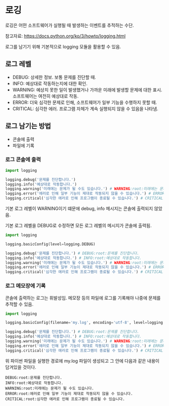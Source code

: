 # 로깅

로깅은 어떤 소프트웨어가 실행될 때 발생하는 이벤트를 추적하는 수단. 

참고자료: <https://docs.python.org/ko/3/howto/logging.html>

로그를 남기기 위해 기본적으로 logging 모듈을 활용할 수 있음.

## 로그 레벨

- DEBUG: 상세한 정보. 보통 문제를 진단할 때.
- INFO: 예상대로 작동하는지에 대한 확인.
- WARNING: 예상치 못한 일이 발생했거나 가까운 미래에 발생할 문제에 대한 표시. 소프트웨어는 여전히 예상대로 작동.
- ERROR: 더욱 심각한 문제로 인해, 소프트웨어가 일부 기능을 수행하지 못할 때.
- CRITICAL: 심각한 에러. 프로그램 자체가 계속 실행되지 않을 수 있음을 나타냄.

## 로그 남기는 방법

- 콘솔에 출력
- 파일에 기록

### 로그 콘솔에 출력

```python
import logging

logging.debug('문제를 진단합니다.')
logging.info('예상대로 작동합니다.')
logging.warning('미래에는 문제가 될 수도 있습니다.') # WARNING:root:미래에는 문제가 될 수도 있습니다.
logging.error('에러로 인해 일부 기능이 제대로 작동되지 않을 수 있습니다.') # ERROR:root:에러로 인해 일부 기능이 제대로 작동되지 않을 수 있습니다.
logging.critical('심각한 에러로 인해 프로그램이 종료될 수 있습니다.') # CRITICAL:root:심각한 에러로 인해 프로그램이 종료될 수 있습니다.
```

기본 로그 레벨이 WARNING이기 떄문에 debug, info 메시지는 콘솔에 출력되지 않았음.

기본 로그 레벨을 DEBUG로 수정하면 모든 로그 레벨의 메시지가 콘솔에 출력됨.

```python
import logging

logging.basicConfig(level=logging.DEBUG)

logging.debug('문제를 진단합니다.') # DEBUG:root:문제를 진단합니다.
logging.info('예상대로 작동합니다.') # INFO:root:예상대로 작동합니다.
logging.warning('미래에는 문제가 될 수도 있습니다.') # WARNING:root:미래에는 문제가 될 수도 있습니다.
logging.error('에러로 인해 일부 기능이 제대로 작동되지 않을 수 있습니다.') # ERROR:root:에러로 인해 일부 기능이 제대로 작동되지 않을 수 있습니다.
logging.critical('심각한 에러로 인해 프로그램이 종료될 수 있습니다.') # CRITICAL:root:심각한 에러로 인해 프로그램이 종료될 수 있습니다.
```

### 로그 메모장에 기록

콘솔에 출력하는 로그는 휘발성임. 메모장 등의 파일에 로그를 기록해야 나중에 문제를 추적할 수 있음.

```python
import logging

logging.basicConfig(filename='my.log', encoding='utf-8', level=logging.DEBUG)

logging.debug('문제를 진단합니다.') # DEBUG:root:문제를 진단합니다.
logging.info('예상대로 작동합니다.') # INFO:root:예상대로 작동합니다.
logging.warning('미래에는 문제가 될 수도 있습니다.') # WARNING:root:미래에는 문제가 될 수도 있습니다.
logging.error('에러로 인해 일부 기능이 제대로 작동되지 않을 수 있습니다.') # ERROR:root:에러로 인해 일부 기능이 제대로 작동되지 않을 수 있습니다.
logging.critical('심각한 에러로 인해 프로그램이 종료될 수 있습니다.') # CRITICAL:root:심각한 에러로 인해 프로그램이 종료될 수 있습니다.
```

위 파이썬 파일을 실행한 경로에 my.log 파일이 생성되고 그 안에 다음과 같은 내용이 담겨있을 것이다.

```log
DEBUG:root:문제를 진단합니다.
INFO:root:예상대로 작동합니다.
WARNING:root:미래에는 문제가 될 수도 있습니다.
ERROR:root:에러로 인해 일부 기능이 제대로 작동되지 않을 수 있습니다.
CRITICAL:root:심각한 에러로 인해 프로그램이 종료될 수 있습니다.
```

